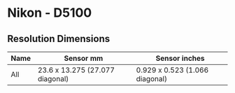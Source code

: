 # Nikon - D5100

## Resolution Dimensions

| Name   | Sensor mm                       | Sensor inches                  |
|--------|---------------------------------|--------------------------------|
| All    | 23.6 x 13.275 (27.077 diagonal) | 0.929 x 0.523 (1.066 diagonal) |
